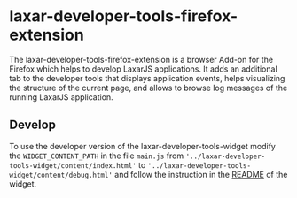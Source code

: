 # laxar-developer-tools-firefox-extension

The laxar-developer-tools-firefox-extension is a browser Add-on for the Firefox which helps to develop LaxarJS applications.
It adds an additional tab to the developer tools that displays application events, helps visualizing the structure of the current page, and allows to browse log messages of the running LaxarJS application.


## Develop

To use the developer version of the laxar-developer-tools-widget modify the `WIDGET_CONTENT_PATH` in the file `main.js` from `'../laxar-developer-tools-widget/content/index.html'` to `'../laxar-developer-tools-widget/content/debug.html'` and follow the instruction in the
[README](https://github.com/LaxarJS/ax-developer-tools-widget) of the widget.
